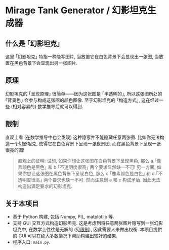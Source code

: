 # Mirage Tank Generator / 幻影坦克生成器

## 什么是 ｢幻影坦克｣

这里 ｢幻影坦克｣ 特指一种隐写图片, 当放置它在白色背景下会显现出一张图, 当放置在黑色背景下会显现出另一张图片. 

## 原理

幻影坦克的 ｢呈现原理｣ 很简单——因为这张图是 ｢半透明的｣, 所以这张图所处的 ｢背景色｣ 会参与构成这张图的颜色图像.
至于幻影坦克的 ｢构造方式｣, 这在经过一些 (相对容易的) 数学推导后就可以得到. 

## 限制

直观上看 (在数学推导中也会发现) 这种隐写并不能隐藏任意两张图. 
比如你无法构造一个幻影坦克, 使得它在白色背景下呈现一张夜景图, 而在黑色背景下呈现一张很亮的图!

> 直观上的证明: 
> 试想, 如果你想让这张图在白色背景下呈现黑色, 那么 a.｢像素颜色是黑色｣ 和 b.｢不透明度很高｣ 两个要求显然缺一不可! 
> 另一方面, 如果你想让这张图在黑色背景下呈现白色, 那么 c.｢像素颜色是白色｣ 和 d.｢不透明度很高｣ 两个要求也缺一不可. 
> 然而注意到 a 和 c 构成矛盾. 因此无法构造出满足要求的幻影坦克.

## 关于本项目

- 基于 Python 构建, 包括 Numpy, PIL, matplotlib 等.
- 支持 GUI 交互方式构造幻影坦克. 
  这是考虑到将任意两张图片隐写到一张幻影坦克中, 在数学上往往是无解的 (见[限制](#限制)), 因此需要人来做出权衡. 
  本项目提供的 GUI 可以在绝大多数情况下帮助构建出较好的结果.
- 程序入口: `main.py`.
